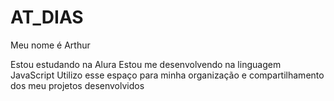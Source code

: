 # AT_DIAS
Meu nome é Arthur

Estou estudando na Alura
Estou me desenvolvendo na linguagem JavaScript
Utilizo esse espaço para minha organização e compartilhamento dos meu projetos desenvolvidos
